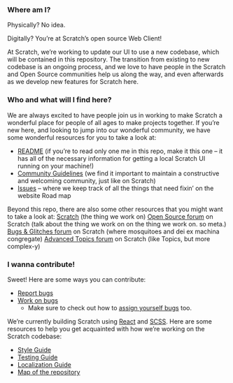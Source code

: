 ### Where am I? ###
Physically? No idea.

Digitally? You’re at Scratch’s open source Web Client! 

At Scratch, we’re working to update our UI to use a new codebase, which will be contained in this repository. The transition from existing to new codebase is an ongoing process, and we love to have people in the Scratch and Open Source communities help us along the way, and even afterwards as we develop new features for Scratch here.


### Who and what will I find here? ###
We are always excited to have people join us in working to make Scratch a wonderful place for people of all ages to make projects together. If you’re new here, and looking to jump into our wonderful community, we have some wonderful resources for you to take a look at:

* [README](https://github.com/LLK/scratch-www/blob/develop/README.md) (if you’re to read only one me in this repo, make it this one – it has all of the necessary information for getting a local Scratch UI running on your machine!)
* [Community Guidelines](https://github.com/LLK/scratch-www/wiki/Community-Guidelines) (we find it important to maintain a constructive and welcoming community, just like on Scratch)
* [Issues](https://github.com/LLK/scratch-www/issues) – where we keep track of all the things that need fixin’ on the website
Road map

Beyond this repo, there are also some other resources that you might want to take a look at:
[Scratch](https://scratch.mit.edu/) (the thing we work on)
[Open Source forum](https://scratch.mit.edu/discuss/49/) on Scratch (talk about the thing we work on on the thing we work on. so meta.)
[Bugs & Glitches forum](https://scratch.mit.edu/discuss/3/) on Scratch (where mosquitoes and dei ex machina congregate)
[Advanced Topics forum](https://scratch.mit.edu/discuss/31/) on Scratch (like Topics, but more complex-y)


### I wanna contribute! ###
Sweet! Here are some ways you can contribute:
* [Report bugs](https://github.com/LLK/scratch-www/wiki/Reporting-Bugs)
* [Work on bugs](https://github.com/LLK/scratch-www/wiki/Workflow-for-Repo-Contributions)
  * Make sure to check out how to [assign yourself bugs](https://github.com/LLK/scratch-www/wiki/Assigning-Yourself-Bugs) too.


We’re currently building Scratch using [React](https://facebook.github.io/react/) and [SCSS](http://sass-lang.com/documentation/file.SASS_REFERENCE.html). Here are some resources to help you get acquainted with how we’re working on the Scratch codebase:
* [Style Guide](https://github.com/LLK/scratch-www/wiki/Style-Guide)
* [Testing Guide](https://github.com/LLK/scratch-www/wiki/Testing-Guide)
* [Localization Guide](https://github.com/LLK/scratch-www/wiki/Localization-Guide)
* [Map of the repository](https://github.com/LLK/scratch-www/wiki/Repo-Map)
